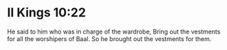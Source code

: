# II Kings 10:22

He said to him who was in charge of the wardrobe, Bring out the vestments for all the worshipers of Baal. So he brought out the vestments for them.
